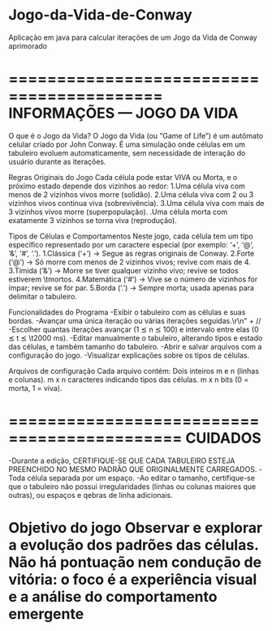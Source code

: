# Jogo-da-Vida-de-Conway
Aplicação em java para calcular iterações de um Jogo da Vida de Conway aprimorado

  ==========================================
          INFORMAÇÕES — JOGO DA VIDA
  ==========================================
  O que é o Jogo da Vida?
  O Jogo da Vida (ou “Game of Life”) é um autômato celular criado por John Conway. É uma simulação onde células em um tabuleiro evoluem automaticamente, sem necessidade de interação do usuário durante as iterações.
  
  Regras Originais do Jogo
  Cada célula pode estar VIVA ou Morta, e o próximo estado depende dos vizinhos ao redor:
  1.Uma célula viva com menos de 2 vizinhos vivos morre (solidão).
  2.Uma célula viva com 2 ou 3 vizinhos vivos continua viva (sobrevivência).
  3.Uma célula viva com mais de 3 vizinhos vivos morre (superpopulação).
  .Uma célula morta com exatamente 3 vizinhos se torna viva (reprodução).
  
  Tipos de Células e Comportamentos
  Neste jogo, cada célula tem um tipo específico representado por um caractere especial (por exemplo: ‘+’, ‘@’, ‘&’, ‘#’, ‘.’).
  1.Clássica (‘+’) → Segue as regras originais de Conway.
  2.Forte (‘@’) → Só morre com menos de 2 vizinhos vivos; revive com mais de 4.
  3.Tímida (‘&’) → Morre se tiver qualquer vizinho vivo; revive se todos estiverem \tmortos.
  4.Matemática (‘#’) → Vive se o número de vizinhos for ímpar; revive se for par.
  5.Borda (‘.’) → Sempre morta; usada apenas para delimitar o tabuleiro.
  
  Funcionalidades do Programa
  -Exibir o tabuleiro com as células e suas bordas.
  -Avançar uma única iteração ou várias iterações seguidas.\r\n" + //
  -Escolher quantas iterações avançar (1 ⪯ n ⪯ 100) e intervalo entre elas (0 ⪯ t ⪯ \t2000 ms).
  -Editar manualmente o tabuleiro, alterando tipos e estado das células, e também tamanho do tabuleiro.
  -Abrir e salvar arquivos com a configuração do jogo.
  -Visualizar explicações sobre os tipos de células.
  
  Arquivos de configuração
  Cada arquivo contém:
  Dois inteiros m e n (linhas e colunas).
  m x n caracteres indicando tipos das células.
  m x n bits (0 = morta, 1 = viva).
  
  ============================================
  CUIDADOS
  ============================================
  -Durante a edição, CERTIFIQUE-SE QUE CADA TABULEIRO ESTEJA PREENCHIDO NO MESMO PADRÃO QUE ORIGINALMENTE CARREGADOS.
  -Toda célula separada por um espaço.
  -Ao editar o tamanho, certifique-se que o tabuleiro não possui irregularidades (linhas ou colunas maiores que outras), ou espaços e qebras de linha adicionais.
  
  Objetivo do jogo
  Observar e explorar a evolução dos padrões das células. Não há pontuação nem condução de vitória: o foco é a experiência visual e a análise do comportamento emergente
  ======================================================================================================================
